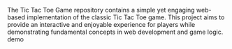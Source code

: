 The Tic Tac Toe Game repository contains a simple yet engaging web-based implementation of the classic Tic Tac Toe game. This project aims to provide an interactive and enjoyable experience for players while demonstrating fundamental concepts in web development and game logic.
demo
